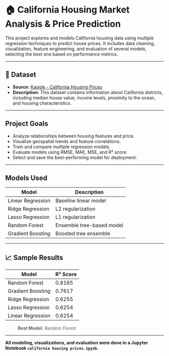 # 🏠 California Housing Market Analysis & Price Prediction

This project explores and models California housing data using multiple regression techniques to predict house prices. It includes data cleaning, visualization, feature engineering, and evaluation of several models, selecting the best one based on performance metrics.

---

## 📂 Dataset

- **Source:** [Kaggle - California Housing Prices](https://www.kaggle.com/datasets/camnugent/california-housing-prices)
- **Description:** This dataset contains information about California districts, including median house value, income levels, proximity to the ocean, and housing characteristics.

---

##  Project Goals

- Analyze relationships between housing features and price.
- Visualize geospatial trends and feature correlations.
- Train and compare multiple regression models.
- Evaluate models using RMSE, MAE, MSE, and R² score.
- Select and save the best-performing model for deployment.

---

##  Models Used

| Model               | Description                        |
|--------------------|------------------------------------|
| Linear Regression  | Baseline linear model              |
| Ridge Regression   | L2 regularization                  |
| Lasso Regression   | L1 regularization                  |
| Random Forest      | Ensemble tree-based model          |
| Gradient Boosting  | Boosted tree ensemble              |


---

## 📈 Sample Results

| Model              | R² Score |
|-------------------|----------|
| Random Forest      | 0.8165   |
| Gradient Boosting  | 0.7617   |
| Ridge Regression   | 0.6255   |
| Lasso Regression   | 0.6254   |
| Linear Regression  | 0.6254   |

>  **Best Model:** Random Forest

---
 **All modeling, visualizations, and evaluation were done in a Jupyter Notebook `california housing prices.ipynb`.**


